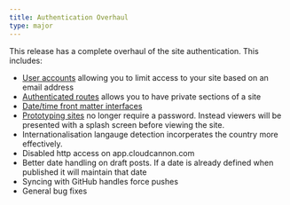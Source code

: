 ```yaml
---
title: Authentication Overhaul
type: major
---
```


This release has a complete overhaul of the site authentication. This includes:

* [User accounts](/authentication/user-accounts/) allowing you to limit access to your site based on an email address
* [Authenticated routes](/authentication/custom-routes/) allows you to have private sections of a site
* [Date/time front matter interfaces](/editing/front-matter/)
* [Prototyping sites](authentication/none/) no longer require a password. Instead viewers will be presented with a splash screen before viewing the site. 
* Internationalisation langauge detection incorperates the country more effectively.
* Disabled http access on app.cloudcannon.com
* Better date handling on draft posts. If a date is already defined when published it will maintain that date
* Syncing with GitHub handles force pushes
* General bug fixes
